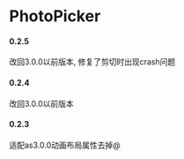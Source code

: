 # PhotoPicker
#### 0.2.5
改回3.0.0以前版本, 修复了剪切时出现crash问题

#### 0.2.4
改回3.0.0以前版本

#### 0.2.3
适配as3.0.0动画布局属性去掉@
